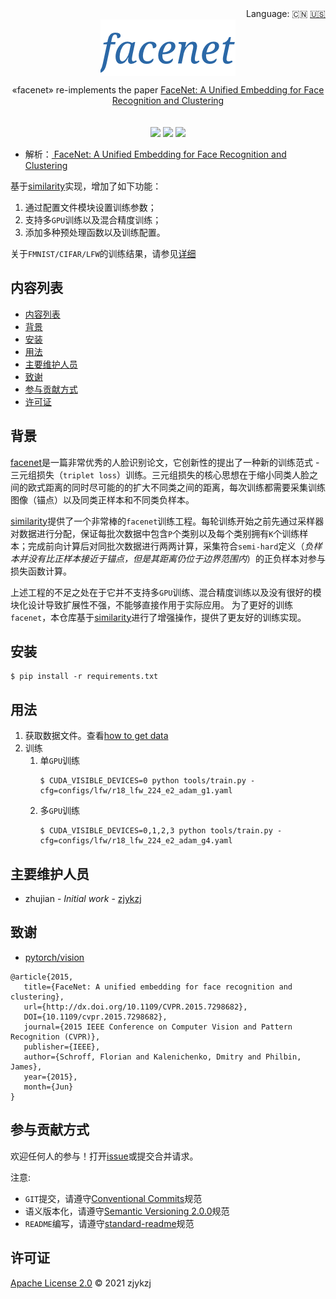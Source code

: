 <div align="right">
  Language:
    🇨🇳
  <a title="English" href="./README.md">🇺🇸</a>
</div>

 <div align="center"><a title="" href="https://github.com/ZJCV/facenet"><img align="center" src="./imgs/facenet.png"></a></div>

<p align="center">
  «facenet» re-implements the paper <a href="https://arxiv.org/abs/1503.03832">FaceNet: A Unified Embedding for Face Recognition and Clustering</a>
<br>
<br>
<br>
  <a href="https://github.com/RichardLitt/standard-readme"><img src="https://img.shields.io/badge/standard--readme-OK-green.svg?style=flat-square"></a>
  <a href="https://conventionalcommits.org"><img src="https://img.shields.io/badge/Conventional%20Commits-1.0.0-yellow.svg"></a>
  <a href="http://commitizen.github.io/cz-cli/"><img src="https://img.shields.io/badge/commitizen-friendly-brightgreen.svg"></a>
</p>

* 解析：[ FaceNet: A Unified Embedding for Face Recognition and Clustering](https://blog.zhujian.life/posts/d2015a83.html)

基于[similarity](https://github.com/pytorch/vision/tree/main/references/similarity)实现，增加了如下功能：

1. 通过配置文件模块设置训练参数；
2. 支持多`GPU`训练以及混合精度训练；
3. 添加多种预处理函数以及训练配置。

关于`FMNIST/CIFAR/LFW`的训练结果，请参见[详细](docs/README.md)

## 内容列表

- [内容列表](#内容列表)
- [背景](#背景)
- [安装](#安装)
- [用法](#用法)
- [主要维护人员](#主要维护人员)
- [致谢](#致谢)
- [参与贡献方式](#参与贡献方式)
- [许可证](#许可证)

## 背景

[facenet](https://arxiv.org/abs/1503.03832)是一篇非常优秀的人脸识别论文，它创新性的提出了一种新的训练范式 - 三元组损失（`triplet loss`）训练。三元组损失的核心思想在于缩小同类人脸之间的欧式距离的同时尽可能的的扩大不同类之间的距离，每次训练都需要采集训练图像（锚点）以及同类正样本和不同类负样本。

[similarity](https://github.com/pytorch/vision/tree/main/references/similarity)提供了一个非常棒的`facenet`训练工程。每轮训练开始之前先通过采样器对数据进行分配，保证每批次数据中包含`P`个类别以及每个类别拥有`K`个训练样本；完成前向计算后对同批次数据进行两两计算，采集符合`semi-hard`定义（*负样本并没有比正样本接近于锚点，但是其距离仍位于边界范围内*）的正负样本对参与损失函数计算。

上述工程的不足之处在于它并不支持多`GPU`训练、混合精度训练以及没有很好的模块化设计导致扩展性不强，不能够直接作用于实际应用。 为了更好的训练`facenet`，本仓库基于[similarity](https://github.com/pytorch/vision/tree/main/references/similarity)进行了增强操作，提供了更友好的训练实现。

## 安装

```
$ pip install -r requirements.txt
```

## 用法

1. 获取数据文件。查看[how to get data](./docs/how-to-get-data.md)
2. 训练
   1. 单`GPU`训练
      ```angular2html
      $ CUDA_VISIBLE_DEVICES=0 python tools/train.py -cfg=configs/lfw/r18_lfw_224_e2_adam_g1.yaml
      ```
   2. 多`GPU`训练
      ```angular2html
      $ CUDA_VISIBLE_DEVICES=0,1,2,3 python tools/train.py -cfg=configs/lfw/r18_lfw_224_e2_adam_g4.yaml
      ```

## 主要维护人员

* zhujian - *Initial work* - [zjykzj](https://github.com/zjykzj)

## 致谢

* [ pytorch/vision](https://github.com/pytorch/vision)

```
@article{2015,
   title={FaceNet: A unified embedding for face recognition and clustering},
   url={http://dx.doi.org/10.1109/CVPR.2015.7298682},
   DOI={10.1109/cvpr.2015.7298682},
   journal={2015 IEEE Conference on Computer Vision and Pattern Recognition (CVPR)},
   publisher={IEEE},
   author={Schroff, Florian and Kalenichenko, Dmitry and Philbin, James},
   year={2015},
   month={Jun}
}
```

## 参与贡献方式

欢迎任何人的参与！打开[issue](https://github.com/ZJCV/facenet/issues)或提交合并请求。

注意:

* `GIT`提交，请遵守[Conventional Commits](https://www.conventionalcommits.org/en/v1.0.0-beta.4/)规范
* 语义版本化，请遵守[Semantic Versioning 2.0.0](https://semver.org)规范
* `README`编写，请遵守[standard-readme](https://github.com/RichardLitt/standard-readme)规范

## 许可证

[Apache License 2.0](LICENSE) © 2021 zjykzj